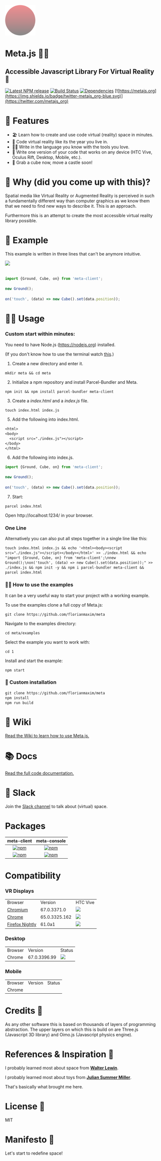 [dependencies-badge]: https://img.shields.io/david/florianmaxim/meta.svg
[dependencies-badge-url]: https://david-dm.org/florianmaxim/meta

[npm-badge]: https://img.shields.io/npm/v/meta-client.svg
[npm-badge-url]: https://www.npmjs.com/package/meta-client

<img src="resources/logo.png" width="100" height="100"/>

# Meta.js 👩‍🚀
## Accessible Javascript Library For Virtual Reality 🚀

[![Latest NPM release][npm-badge]][npm-badge-url] [![Build Status](https://travis-ci.org/florianmaxim/Meta.svg?branch=master)](https://travis-ci.org/florianmaxim/Meta) [![Dependencies][dependencies-badge]][dependencies-badge-url] [![https://metajs.org](https://img.shields.io/badge/twitter-metajs_org-blue.svg)](https://twitter.com/metajs_org)

# 🎊 Features

* 🏖 Learn how to create and use code virtual (reality) space in minutes.
* 💐 Code virtual reality like its the year you live in.
* 🤹🏻 Write in the language you know with the tools you love.
* 🚀 Write one version of your code that works on any device (HTC Vive, Oculus Rift, Desktop, Mobile, etc.).
* 🏰 Grab a cube now, move a castle soon!

# 🚀 Why (did you come up with this)?

Spatial media like Virtual Reality or Augmented Reality is perceived in such a fundamentally different way than computer graphics as we know them that we need to find new ways to describe it.
This is an approach.

Furthermore this is an attempt to create the most accessible virtual reality library possible.

# 💐 Example

This example is written in three lines that can't be anymore intuitive.

<a href="https://metajs.org" target="blank"><img src="https://media.giphy.com/media/3o7aCWDuzxsESrbmcE/giphy.gif" /></a>

```javascript

import {Ground, Cube, on} from 'meta-client';

new Ground();

on('touch', (data) => new Cube().set(data.position));

```

#  👩‍🚀 Usage

### Custom start within minutes:

You need to have Node.js (https://nodejs.org) installed.

(If you don't know how to use the terminal watch <a href="https://www.youtube.com/watch?v=jDINUSK7rXE" target="_blank">this</a>.)

1. Create a new directory and enter it.
```script
mkdir meta && cd meta
```
2. Initialize a npm repository and install Parcel-Bundler and Meta.
```script
npm init && npm install parcel-bundler meta-client
```
3. Create a <i>index.html</i> and a <i>index.js</i> file.
```script
touch index.html index.js
```
5. Add the following into index.html.
```script
<html>
<body>
  <script src="./index.js"></script>
</body>
</html>
```
6. Add the following into index.js.
```javascript
import {Ground, Cube, on} from 'meta-client';

new Ground();

on('touch', (data) => new Cube().set(data.position));
```  
7. Start:
```script
parcel index.html
```  
Open http://localhost:1234/ in your browser.

### One Line
Alternatively you can also put all steps together in a single line like this:

```script
touch index.html index.js && echo '<html><body><script src="./index.js"></script></body></html>' >> ./index.html && echo "import {Ground, Cube, on} from 'meta-client';\nnew Ground();\non('touch', (data) => new Cube().set(data.position));" >> ./index.js && npm init -y && npm i parcel-bundler meta-client && parcel index.html
```
### 🤹🏻 How to use the examples

It can be a very useful way to start your project with a working example.

To use the examples clone a full copy of Meta.js:
 ```script
git clone https://github.com/florianmaxim/meta
``` 
Navigate to the examples directory:
```script
cd meta/examples
``` 
Select the example you want to work with:
```script
cd 1
``` 
Install and start the example:
```script
npm start
``` 

### 🎉 Custom installation

```script
git clone https://github.com/florianmaxim/meta
npm install
npm run build
```

# 📕 Wiki

[Read the Wiki to learn how to use Meta.js.](https://github.com/florianmaxim/meta/wiki) 

# 📚 Docs

[Read the full code documentation.](https://florianmaxim.github.io/Meta)

# 💬 Slack

Join the [Slack channel](https://metajsorg.slack.com) to talk about (virtual) space.

# Packages

|                                             meta-client                                            |                                             meta-console                                             |
|:--------------------------------------------------------------------------------------------------:|:----------------------------------------------------------------------------------------------------:|
| [![npm](https://img.shields.io/npm/v/meta-client.svg)](https://www.npmjs.com/package/meta-client)  | [![npm](https://img.shields.io/npm/v/meta-console.svg)](https://www.npmjs.com/package/meta-console)  |
| [![npm](https://img.shields.io/npm/dw/meta-client.svg)](https://www.npmjs.com/package/meta-client) | [![npm](https://img.shields.io/npm/dw/meta-console.svg)](https://www.npmjs.com/package/meta-console) |

# Compatibility

### VR Displays

<table>
    <tr>
        <td>
            Browser
        </td>
        <td>
            Version
        </td>
        <td>
            HTC Vive
        </td>
    </tr>
    <tr>
        <td>
            <a href="https://chromium.woolyss.com/download/" target="blank">
             Chromium
            </a>
        </td>
        <td>
        67.0.3371.0
        </td>
        <td>
            <img src ="https://img.shields.io/badge/status-stable-green.svg" />
        </td>
    </tr>
    <tr>
        <td>
            <a href="https://www.google.com/chrome/" target="blank">
             Chrome
            </a>
        </td>
        <td>
            65.0.3325.162
        </td>
        <td>
            <img src ="https://img.shields.io/badge/status-stable-green.svg" />
        </td>
    </tr>
     <tr>
        <td>
            <a href="https://www.mozilla.org/en-US/firefox/nightly/all/" target="blank">
             Firefox Nightly
            </a>
        </td>
        <td>
            61.0a1
        </td>
        <td>
            <img src ="https://img.shields.io/badge/status-stable-green.svg" />
        </td>
    </tr>
</table>

### Desktop

<table>
    <tr>
        <td>
            Browser
        </td>
        <td>
            Version
        </td>
        <td>
            Status
        </td>
    </tr>
    <tr>
       <td>
            Chrome
        </td>
        <td>  
            67.0.3396.99   
        </td>
        <td>
            <img src ="https://img.shields.io/badge/status-stable-green.svg" />
        </td>
    </tr>
</table>

### Mobile

<table>
    <tr>
        <td>
            Browser
        </td>
        <td>
            Version
        </td>
        <td>
            Status
        </td>
    </tr>
    <tr>
       <td>
            Chrome
        </td>
        <td>     
        </td>
        <td>
        </td>
    </tr>
</table>

# Credits 👑

As any other software this is based on thousands of layers of programming abstraction. The upper layers on which this is build on are Three.js (Javascript 3D library) and Oimo.js (Javascript physics engine). 

# References & Inspiration 🤹

I probably learned most about space from
[<b>Walter Lewin</b>](https://www.youtube.com/watch?v=GtOGurrUPmQ "Walter Lewin").

I probably learned most about toys from [<b>Julian Summer Miller</b>](https://www.youtube.com/watch?v=F6uYDUPn4oM "Julian Summer Miller").

That's basically what brought me here.

# License 🔖
MIT

# Manifesto 📜

Let's start to redefine space!